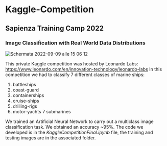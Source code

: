 # Kaggle-Competition
## Sapienza Training Camp 2022
### Image Classification with Real World Data Distributions
![Schermata 2022-09-09 alle 15 06 12](https://user-images.githubusercontent.com/91341004/189356716-2b28cd25-923f-4bde-b87b-94681d59013b.png)

This private Kaggle competition was hosted by Leonardo Labs: https://www.leonardo.com/en/innovation-technology/leonardo-labs
In this competition we had to classify 7 different classes of marine ships:

1. battleships
2. coast-guard
3. containerships
4. cruise-ships
5. drilling-rigs
6. motor-yachts
7 submarines

We trained an Artificial Neural Network to carry out a multiclass image classification task. We obtained an accuracy ~95%. The code we developed is in the *KaggleCompetitionFinal.ipynb* file, the training and testing images are in the associated folder. 
